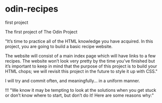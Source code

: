 # odin-recipes
first project

The first project of The Odin Project

"It’s time to practice all of the HTML knowledge you have acquired. In this project, you are going to build a basic recipe website.

The website will consist of a main index page which will have links to a few recipes. The website won’t look very pretty by the time you’ve finished but it’s important to keep in mind that the purpose of this project is to build your HTML chops; we will revisit this project in the future to style it up with CSS."

I will try and commit often, and meaningfully... in a uniform manner.

!!! "We know it may be tempting to look at the solutions when you get stuck or don’t know where to start, but don’t do it! Here are some reasons why:"

